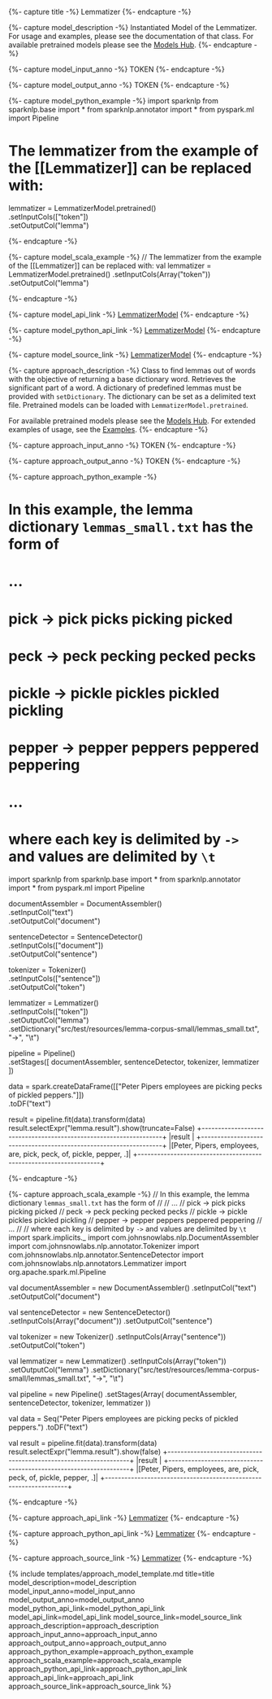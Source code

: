 {%- capture title -%}
Lemmatizer
{%- endcapture -%}

{%- capture model_description -%}
Instantiated Model of the Lemmatizer. For usage and examples, please see the documentation of that class.
For available pretrained models please see the [Models Hub](https://sparknlp.org/models?task=Lemmatization).
{%- endcapture -%}

{%- capture model_input_anno -%}
TOKEN
{%- endcapture -%}

{%- capture model_output_anno -%}
TOKEN
{%- endcapture -%}

{%- capture model_python_example -%}
import sparknlp
from sparknlp.base import *
from sparknlp.annotator import *
from pyspark.ml import Pipeline
# The lemmatizer from the example of the [[Lemmatizer]] can be replaced with:
lemmatizer = LemmatizerModel.pretrained() \
    .setInputCols(["token"]) \
    .setOutputCol("lemma")

{%- endcapture -%}

{%- capture model_scala_example -%}
// The lemmatizer from the example of the [[Lemmatizer]] can be replaced with:
val lemmatizer = LemmatizerModel.pretrained()
  .setInputCols(Array("token"))
  .setOutputCol("lemma")

{%- endcapture -%}

{%- capture model_api_link -%}
[LemmatizerModel](/api/com/johnsnowlabs/nlp/annotators/LemmatizerModel)
{%- endcapture -%}

{%- capture model_python_api_link -%}
[LemmatizerModel](/api/python/reference/autosummary/sparknlp/annotator/lemmatizer/index.html#sparknlp.annotator.lemmatizer.LemmatizerModel)
{%- endcapture -%}

{%- capture model_source_link -%}
[LemmatizerModel](https://github.com/JohnSnowLabs/spark-nlp/tree/master/src/main/scala/com/johnsnowlabs/nlp/annotators/LemmatizerModel.scala)
{%- endcapture -%}

{%- capture approach_description -%}
Class to find lemmas out of words with the objective of returning a base dictionary word.
Retrieves the significant part of a word. A dictionary of predefined lemmas must be provided with `setDictionary`.
The dictionary can be set as a delimited text file.
Pretrained models can be loaded with `LemmatizerModel.pretrained`.

For available pretrained models please see the [Models Hub](https://sparknlp.org/models?task=Lemmatization).
For extended examples of usage, see the [Examples](https://github.com/JohnSnowLabs/spark-nlp/blob/master/examples/python/training/italian/Train-Lemmatizer-Italian.ipynb).
{%- endcapture -%}

{%- capture approach_input_anno -%}
TOKEN
{%- endcapture -%}

{%- capture approach_output_anno -%}
TOKEN
{%- endcapture -%}

{%- capture approach_python_example -%}
# In this example, the lemma dictionary `lemmas_small.txt` has the form of
#
# ...
# pick	->	pick	picks	picking	picked
# peck	->	peck	pecking	pecked	pecks
# pickle	->	pickle	pickles	pickled	pickling
# pepper	->	pepper	peppers	peppered	peppering
# ...
#
# where each key is delimited by `->` and values are delimited by `\t`

import sparknlp
from sparknlp.base import *
from sparknlp.annotator import *
from pyspark.ml import Pipeline

documentAssembler = DocumentAssembler() \
    .setInputCol("text") \
    .setOutputCol("document")

sentenceDetector = SentenceDetector() \
    .setInputCols(["document"]) \
    .setOutputCol("sentence")

tokenizer = Tokenizer() \
    .setInputCols(["sentence"]) \
    .setOutputCol("token")

lemmatizer = Lemmatizer() \
    .setInputCols(["token"]) \
    .setOutputCol("lemma") \
    .setDictionary("src/test/resources/lemma-corpus-small/lemmas_small.txt", "->", "\t")

pipeline = Pipeline() \
    .setStages([
      documentAssembler,
      sentenceDetector,
      tokenizer,
      lemmatizer
    ])

data = spark.createDataFrame([["Peter Pipers employees are picking pecks of pickled peppers."]]) \
    .toDF("text")

result = pipeline.fit(data).transform(data)
result.selectExpr("lemma.result").show(truncate=False)
+------------------------------------------------------------------+
|result                                                            |
+------------------------------------------------------------------+
|[Peter, Pipers, employees, are, pick, peck, of, pickle, pepper, .]|
+------------------------------------------------------------------+

{%- endcapture -%}

{%- capture approach_scala_example -%}
// In this example, the lemma dictionary `lemmas_small.txt` has the form of
//
// ...
// pick	->	pick	picks	picking	picked
// peck	->	peck	pecking	pecked	pecks
// pickle	->	pickle	pickles	pickled	pickling
// pepper	->	pepper	peppers	peppered	peppering
// ...
//
// where each key is delimited by `->` and values are delimited by `\t`
import spark.implicits._
import com.johnsnowlabs.nlp.DocumentAssembler
import com.johnsnowlabs.nlp.annotator.Tokenizer
import com.johnsnowlabs.nlp.annotator.SentenceDetector
import com.johnsnowlabs.nlp.annotators.Lemmatizer
import org.apache.spark.ml.Pipeline

val documentAssembler = new DocumentAssembler()
  .setInputCol("text")
  .setOutputCol("document")

val sentenceDetector = new SentenceDetector()
  .setInputCols(Array("document"))
  .setOutputCol("sentence")

val tokenizer = new Tokenizer()
  .setInputCols(Array("sentence"))
  .setOutputCol("token")

val lemmatizer = new Lemmatizer()
  .setInputCols(Array("token"))
  .setOutputCol("lemma")
  .setDictionary("src/test/resources/lemma-corpus-small/lemmas_small.txt", "->", "\t")

val pipeline = new Pipeline()
  .setStages(Array(
    documentAssembler,
    sentenceDetector,
    tokenizer,
    lemmatizer
  ))

val data = Seq("Peter Pipers employees are picking pecks of pickled peppers.")
  .toDF("text")

val result = pipeline.fit(data).transform(data)
result.selectExpr("lemma.result").show(false)
+------------------------------------------------------------------+
|result                                                            |
+------------------------------------------------------------------+
|[Peter, Pipers, employees, are, pick, peck, of, pickle, pepper, .]|
+------------------------------------------------------------------+

{%- endcapture -%}

{%- capture approach_api_link -%}
[Lemmatizer](/api/com/johnsnowlabs/nlp/annotators/Lemmatizer)
{%- endcapture -%}

{%- capture approach_python_api_link -%}
[Lemmatizer](/api/python/reference/autosummary/sparknlp/annotator/lemmatizer/index.html#sparknlp.annotator.lemmatizer.Lemmatizer)
{%- endcapture -%}

{%- capture approach_source_link -%}
[Lemmatizer](https://github.com/JohnSnowLabs/spark-nlp/tree/master/src/main/scala/com/johnsnowlabs/nlp/annotators/Lemmatizer.scala)
{%- endcapture -%}


{% include templates/approach_model_template.md
title=title
model_description=model_description
model_input_anno=model_input_anno
model_output_anno=model_output_anno
model_python_api_link=model_python_api_link
model_api_link=model_api_link
model_source_link=model_source_link
approach_description=approach_description
approach_input_anno=approach_input_anno
approach_output_anno=approach_output_anno
approach_python_example=approach_python_example
approach_scala_example=approach_scala_example
approach_python_api_link=approach_python_api_link
approach_api_link=approach_api_link
approach_source_link=approach_source_link
%}
